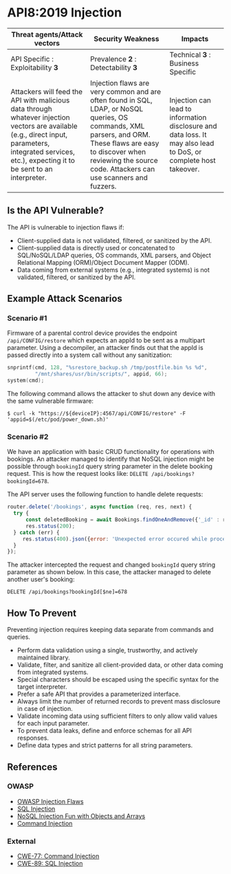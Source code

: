 API8:2019 Injection
===================

| Threat agents/Attack vectors | Security Weakness | Impacts |
| - | - | - |
| API Specific : Exploitability **3** | Prevalence **2** : Detectability **3** | Technical **3** : Business Specific |
| Attackers will feed the API with malicious data through whatever injection vectors are available (e.g., direct input, parameters, integrated services, etc.), expecting it to be sent to an interpreter. | Injection flaws are very common and are often found in SQL, LDAP, or NoSQL queries, OS commands, XML parsers, and ORM. These flaws are easy to discover when reviewing the source code. Attackers can use scanners and fuzzers. | Injection can lead to information disclosure and data loss. It may also lead to DoS, or complete host takeover. |

## Is the API Vulnerable?

The API is vulnerable to injection flaws if:

* Client-supplied data is not validated, filtered, or sanitized by the API.
* Client-supplied data is directly used or concatenated to SQL/NoSQL/LDAP
  queries, OS commands, XML parsers, and Object Relational Mapping (ORM)/Object
  Document Mapper (ODM).
* Data coming from external systems (e.g., integrated systems) is not validated,
  filtered, or sanitized by the API.

## Example Attack Scenarios

### Scenario #1

Firmware of a parental control device provides the endpoint
`/api/CONFIG/restore` which expects an appId to be sent as a multipart
parameter. Using a decompiler, an attacker finds out that the appId is passed
directly into a system call without any sanitization:

```c
snprintf(cmd, 128, "%srestore_backup.sh /tmp/postfile.bin %s %d",
         "/mnt/shares/usr/bin/scripts/", appid, 66);
system(cmd);
```

The following command allows the attacker to shut down any device with the same
vulnerable firmware:

```
$ curl -k "https://${deviceIP}:4567/api/CONFIG/restore" -F 'appid=$(/etc/pod/power_down.sh)'
```

### Scenario #2

We have an application with basic CRUD functionality for operations with
bookings. An attacker managed to identify that NoSQL injection might be possible
through `bookingId` query string parameter in the delete booking request. This
is how the request looks like: `DELETE /api/bookings?bookingId=678`.

The API server uses the following function to handle delete requests:

```javascript
router.delete('/bookings', async function (req, res, next) {
  try {
      const deletedBooking = await Bookings.findOneAndRemove({'_id' : req.query.bookingId});
      res.status(200);
  } catch (err) {
     res.status(400).json({error: 'Unexpected error occured while processing a request'});
  }
});
```

The attacker intercepted the request and changed `bookingId` query string
parameter as shown below. In this case, the attacker managed to delete another
user's booking:

```
DELETE /api/bookings?bookingId[$ne]=678
```

## How To Prevent

Preventing injection requires keeping data separate from commands and queries.

* Perform data validation using a single, trustworthy, and actively maintained
  library.
* Validate, filter, and sanitize all client-provided data, or other data coming
  from integrated systems.
* Special characters should be escaped using the specific syntax for the target
  interpreter.
* Prefer a safe API that provides a parameterized interface.
* Always limit the number of returned records to prevent mass disclosure in case
  of injection.
* Validate incoming data using sufficient filters to only allow valid values for
  each input parameter.
* To prevent data leaks, define and enforce schemas for all API responses.
* Define data types and strict patterns for all string parameters.

## References

### OWASP

* [OWASP Injection Flaws][1]
* [SQL Injection][2]
* [NoSQL Injection Fun with Objects and Arrays][3]
* [Command Injection][4]

### External

* [CWE-77: Command Injection][5]
* [CWE-89: SQL Injection][6]

[1]: https://www.owasp.org/index.php/Injection_Flaws
[2]: https://www.owasp.org/index.php/SQL_Injection
[3]: https://www.owasp.org/images/e/ed/GOD16-NOSQL.pdf
[4]: https://www.owasp.org/index.php/Command_Injection
[5]: https://cwe.mitre.org/data/definitions/77.html
[6]: https://cwe.mitre.org/data/definitions/89.html
